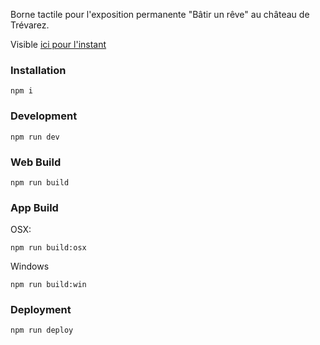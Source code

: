Borne tactile pour l'exposition permanente "Bâtir un rêve" au château de Trévarez.

Visible [ici pour l'instant](http://www.vincent-kammerer.com/trevarez/)

### Installation
```
npm i
```

### Development
```
npm run dev
```

### Web Build
```
npm run build
```

### App Build
OSX:
```
npm run build:osx
```

Windows
```
npm run build:win
```

### Deployment
```
npm run deploy
```
